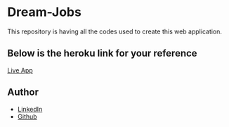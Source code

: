 # Dream-Jobs
This repository is having all the codes used to create this web application.

## Below is the heroku link for your reference 

[Live App](https://rissh.github.io/Dream-Jobs)

## Author

- [LinkedIn](https://www.linkedin.com/in/rishikesh-jagadale-331812207/)
- [Github](https://github.com/rissh)
